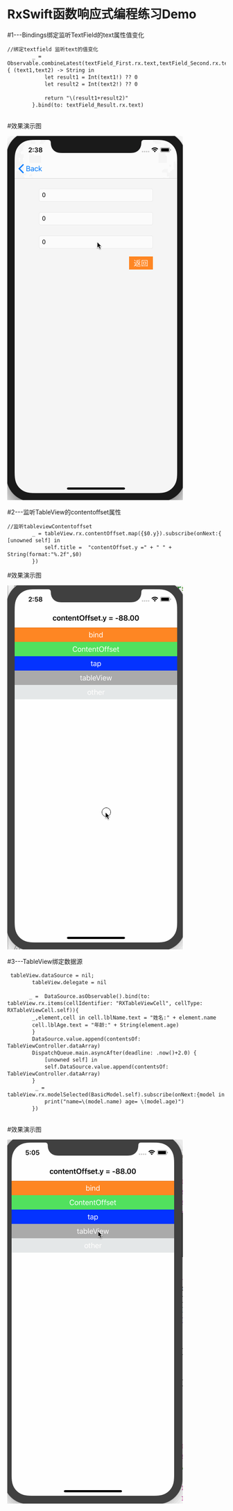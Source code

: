 # RxSwift函数响应式编程练习Demo


#1---Bindings绑定监听TextField的text属性值变化

```
//绑定textfield 监听text的值变化
        _ = Observable.combineLatest(textField_First.rx.text,textField_Second.rx.text).map { (text1,text2) -> String in
            let result1 = Int(text1!) ?? 0
            let result2 = Int(text2!) ?? 0
        
            return "\(result1+result2)"
        }.bind(to: textField_Result.rx.text)


```

#效果演示图


![Image](https://github.com/KBvsMJ/RXSwiftDemo/blob/master/bindings_gif/1.gif)




#2---监听TableView的contentoffset属性

```
//监听tableviewContentoffset
        _ = tableView.rx.contentOffset.map({$0.y}).subscribe(onNext:{ [unowned self] in
            self.title =  "contentOffset.y =" + " " + String(format:"%.2f",$0)
        })

```

#效果演示图


![Image](https://github.com/KBvsMJ/RXSwiftDemo/blob/master/tableView_ContentoffSet_gif/2.gif)


#3---TableView绑定数据源

```
 tableView.dataSource = nil;
        tableView.delegate = nil
        
       _ =  DataSource.asObservable().bind(to: tableView.rx.items(cellIdentifier: "RXTableViewCell", cellType: RXTableViewCell.self)){
        _,element,cell in cell.lblName.text = "姓名:" + element.name
        cell.lblAge.text = "年龄:" + String(element.age)
        }
        DataSource.value.append(contentsOf: TableViewController.dataArray)
        DispatchQueue.main.asyncAfter(deadline: .now()+2.0) {
            [unowned self] in
            self.DataSource.value.append(contentsOf: TableViewController.dataArray)
        }
         _ = tableView.rx.modelSelected(BasicModel.self).subscribe(onNext:{model in
            print("name=\(model.name) age= \(model.age)")
        })
        

```

#效果演示图


![Image](https://github.com/KBvsMJ/RXSwiftDemo/blob/master/tabelview_gif/3.gif)













